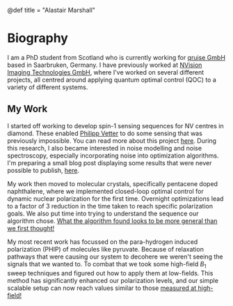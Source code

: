 @def title = "Alastair Marshall"

# Biography

I am a PhD student from Scotland who is currently working for [qruise GmbH](https://qruise.com) based in Saarbruken, Germany. I have previously worked at [NVision Imaging Technologies GmbH](https://www.nvision-imaging.com/), where I've worked on several different projects, all centred around applying quantum optimal control (QOC) to a variety of different systems.

## My Work

I started off working to develop spin-1 sensing sequences for NV centres in diamond. These enabled [Philipp Vetter](https://scholar.google.com/citations?user=MfM5fuUAAAAJ&hl=en) to do some sensing that was previously impossible. You can read more about this project [here](/Pages/Publications). During this research, I also became interested in noise modelling and noise spectroscopy, especially incorporating noise into optimization algorithms. I'm preparing a small blog post displaying some results that were never possible to publish, [here](Pages/Blog).

My work then moved to molecular crystals, specifically pentacene doped naphthalene, where we implemented closed-loop optimal control for dynamic nuclear polarization for the first time. Overnight optimizations lead to a factor of 3 reduction in the time taken to reach specific polarization goals. We also put time into trying to understand the sequence our algorithm chose. [What the algorithm found looks to be more general than we first thought!](Pages/Publications)

My most recent work has focussed on the para-hydrogen induced polarization (PHIP) of molecules like pyruvate. Because of relaxation pathways that were causing our system to decohere we weren't seeing the signals that we wanted to. To combat that we took some high-field $B_1$ sweep techniques and figured out how to apply them at low-fields. This method has significantly enhanced our polarization levels, and our simple scalable setup can now reach values similar to those [measured at high-field!](Pages/Publications)

<!-- ## My Interests

I am really interested in the control of quantum systems, specifically in the implementation of quantum algorithms (whether that's for sensing or computing or metrology). I've worked a lot with two algorithms, one gradient-based (GRAPE) and one gradient-free (dCRAB) which are very popular in the quantum optimal control community.  -->